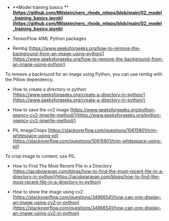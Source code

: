 - **Model training basics ** **[https://github.com/Milstein/nerc_rhods_mlops/blob/main/02_model_training_basics.ipynb](https://github.com/Milstein/nerc_rhods_mlops/blob/main/02_model_training_basics.ipynb)**


- TensorFlow AIML Python packages


- Rembg
[https://www.geeksforgeeks.org/how-to-remove-the-background-from-an-image-using-python/](https://www.geeksforgeeks.org/how-to-remove-the-background-from-an-image-using-python/)

To remove a backround for an image using Python, you can use rembg with the Pillow dependency.


- How to create a directory in python
[https://www.geeksforgeeks.org/create-a-directory-in-python/](https://www.geeksforgeeks.org/create-a-directory-in-python/)


- How to save the cv2 image
[https://www.geeksforgeeks.org/python-opencv-cv2-imwrite-method/](https://www.geeksforgeeks.org/python-opencv-cv2-imwrite-method/)


- PIL ImageChops
[https://stackoverflow.com/questions/10615901/trim-whitespace-using-pil](https://stackoverflow.com/questions/10615901/trim-whitespace-using-pil)

To crop image to content, use PIL.


- How to Find The Most Recent File in a Directory
[https://jacobnarayan.com/blogs/how-to-find-the-most-recent-file-in-a-directory-in-python](https://jacobnarayan.com/blogs/how-to-find-the-most-recent-file-in-a-directory-in-python)


- How to show the image using cv2
[https://stackoverflow.com/questions/34966541/how-can-one-display-an-image-using-cv2-in-python](https://stackoverflow.com/questions/34966541/how-can-one-display-an-image-using-cv2-in-python)
